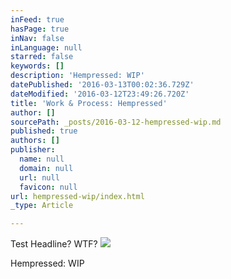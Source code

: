 ```yaml
---
inFeed: true
hasPage: true
inNav: false
inLanguage: null
starred: false
keywords: []
description: 'Hempressed: WIP'
datePublished: '2016-03-13T00:02:36.729Z'
dateModified: '2016-03-12T23:49:26.720Z'
title: 'Work & Process: Hempressed'
author: []
sourcePath: _posts/2016-03-12-hempressed-wip.md
published: true
authors: []
publisher:
  name: null
  domain: null
  url: null
  favicon: null
url: hempressed-wip/index.html
_type: Article

---
```

Test Headline? WTF?
![](https://s3-us-west-2.amazonaws.com/the-grid-img/p/05d50d69231fd9a1e0d0e9bb3f913bcfcd8071d3.jpg)

Hempressed: WIP
